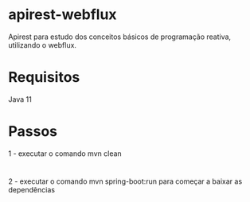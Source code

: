# apirest-webflux
Apirest para estudo dos conceitos básicos de programação reativa, utilizando o webflux.

# Requisitos
Java 11

# Passos
1 - executar o comando mvn clean 
#
2 - executar o comando mvn spring-boot:run para começar a baixar as dependências
